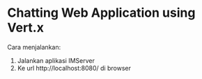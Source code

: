 # Chatting Web Application using Vert.x

Cara menjalankan:
1. Jalankan aplikasi IMServer
2. Ke url http://localhost:8080/ di browser
